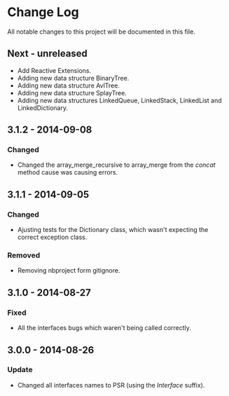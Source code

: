 # Change Log
All notable changes to this project will be documented in this file.

## Next - unreleased

- Add Reactive Extensions.
- Adding new data structure BinaryTree.
- Adding new data structure AvlTree.
- Adding new data structure SplayTree.
- Adding new data structures LinkedQueue, LinkedStack, LinkedList and LinkedDictionary. 

## 3.1.2 - 2014-09-08 
### Changed
- Changed the array_merge_recursive to array_merge from the *concat* method cause was causing errors.

## 3.1.1 - 2014-09-05
### Changed
- Ajusting tests for the Dictionary class, which wasn't expecting the correct exception class.

### Removed
- Removing nbproject form gitignore.

## 3.1.0 - 2014-08-27
### Fixed
- All the interfaces bugs which waren't being called correctly.

## 3.0.0 - 2014-08-26
### Update
- Changed all interfaces names to PSR (using the *Interface* suffix).